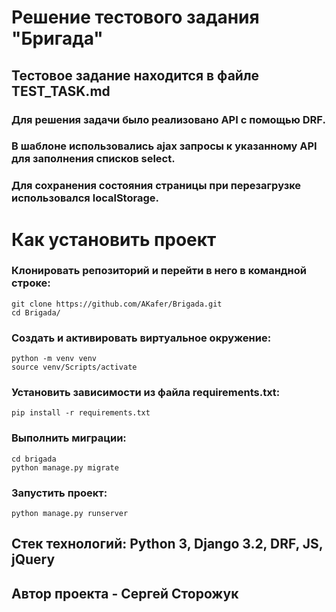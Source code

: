 <h1> Решение тестового задания "Бригада" </h1>
 
## Тестовое задание находится в файле TEST_TASK.md

### Для решения задачи было реализовано API с помощью DRF.
### В шаблоне использовались ajax запросы к указанному API для заполнения списков select.
### Для сохранения состояния страницы при перезагрузке использовался localStorage.

# Как установить проект 
### Клонировать репозиторий и перейти в него в командной строке:
```
git clone https://github.com/AKafer/Brigada.git
cd Brigada/
```
### Создать и активировать виртуальное окружение:
```
python -m venv venv
source venv/Scripts/activate
```
### Установить зависимости из файла requirements.txt:
```
pip install -r requirements.txt
```
### Выполнить миграции:
```
cd brigada
python manage.py migrate
```
### Запустить проект:
```
python manage.py runserver
```
## Стек технологий: Python 3, Django 3.2, DRF, JS, jQuery
## Автор проекта - Сергей Сторожук